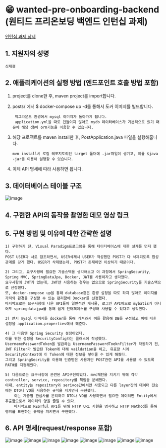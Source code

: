 # 😁 wanted-pre-onboarding-backend <br> (원티드 프리온보딩 백엔드 인턴십 과제)


[인턴십 과제 상세](https://github.com/lordmyshepherd-edu/wanted-pre-onboardung-backend-selection-assignment)

## 1. 지원자의 성명
    심재철
## 2. 애플리케이션의 실행 방법 (엔드포인트 호출 방법 포함)
1. project를 clone한 후, maven project를 import합니다.

2. posts/ 에서 $ docker-compose up -d를 통해서 도커 이미지를 빌드합니다. 

		백그라운드 환경에서 mysql 이미지가 돌아가게 됩니다.
		application.yml을 따로 건들이지 않아도 mydb 데이터베이스가 기본적으로 있기 때문에 해당 db에 orm기능을 이용할 수 있습니다.
 
3. 해당 프로젝트를 maven install한 후, PostApplication.java 파일을 실행해줍니다.

       mvn install시 로컬 레포지토리인 target 폴더에 .jar파일이 생기고, 이를 $java -jar을 이용해 실행할 수 있습니다.

5. 이제 API 명세에 따라 사용하면 됩니다.
## 3. 데이터베이스 테이블 구조
![image](https://github.com/wocjf0513/wanted-pre-onboarding-backend/assets/59725406/4980cf63-3a81-41d0-ae4a-dd3288b22990)

## 4. 구현한 API의 동작을 촬영한 데모 영상 링크
## 5. 구현 방법 및 이유에 대한 간략한 설명
	1) 구현하기 전, Visual Paradigm프로그램을 통해 데이터베이스에 대한 설계를 먼저 했다. 
 	POST USER과 서로 참조하면서, USER삭제시 USER가 작성했던 POST가 다 삭제되도록 합성관계를 갖게 했다. USER가 삭제됐는데, POST가 존재하면 이상하기 때문이다.
  
 	2) 그리고, 요구사항에 필요한 기술스택을 생각해보고 이 과정에서 SpringSecurity, Spring MVC, SpringDataJpa, Docker, JWT를 사용하자고 생각했다. 
  	요구사항에 JWT가 있는데, JWT만 사용하는 경우는 없으므로 SpringSecurity를 기술스택으로 선정했다. 
   	또, docker-compose up을 통해 database같은 환경 설정을 따로 하지 않아도 이미지를 가져와 환경을 구성할 수 있는 편리함에 Docker를 선정했다. 
  	마지막으로는 요구사항에 나온 API들이 일반적인 게시물, 로그인 API이므로 mybatis가 아니어도 springdatajpa를 통해 쉽게 인터페이스를 구성해 사용할 수 있다고 생각했다.
   
	3) 먼저 mysql 이미지를 docker를 통해 가져와서 이를 활용해 DB를 구성했고 이에 대한 설정을 application.properties에서 해준다. 
 	
  	4) 그 다음엔 Spring Security 설정이었다. 
	이를 위한 설정을 SecurityConfig라는 클래스에 작성했다. 
 	UsernamePasswordToken을 발급하는 UsernamePasswordToeknFilter가 작동하기 전, JWT Filter가 발급된 Token에 대해 vaildation을 하고, 유효할 시에 SecurityContext에 이 Token에 대한 정보를 넣어줄 수 있게 해줬다. 
  	그리고 SpringSecrity를 이용해 인증받은 사용자만 POST관련 API를 사용할 수 있도록 PATH를 지정해줬다.
 	
  	5) 다음으로는 요구사항에 관련된 API구현이었다. mvc패턴을 지키기 위해 각각 controller, service, repository를 책임을 분배했다. 
   	이때, entity는 repository와 serivce간에서만 사용되고 다른 layer간의 데이터 전송에는 DTO나 VO를 사용하는 규칙을 지키면서 구현했다. 
    	이는 계층별 관심사를 분리하고 DTO나 VO를 사용하면서 필요한 데이터만 Entity에서 추출함으로서 데이터의 양을 줄일 수 있다. 
     	마지막으로 RESTful API를 위해 HTTP URI 자원을 명시하고 HTTP Method를 통해 행위를 표현하는 규칙을 지키면서 구현했다.
   
## 6. API 명세(request/response 포함)
![image](https://github.com/wocjf0513/wanted-pre-onboarding-backend/assets/59725406/dfab3d54-66e2-4fb3-8709-6f13d5cb8d0a)
![image](https://github.com/wocjf0513/wanted-pre-onboarding-backend/assets/59725406/2071fb1d-38ce-49f5-b30a-fc9c70192d99)
![image](https://github.com/wocjf0513/wanted-pre-onboarding-backend/assets/59725406/72688703-9bc3-49bd-bfcf-4ae527f04cef)
![image](https://github.com/wocjf0513/wanted-pre-onboarding-backend/assets/59725406/97de54d7-e3cb-4f39-b53c-cce509816637)
![image](https://github.com/wocjf0513/wanted-pre-onboarding-backend/assets/59725406/77a19d9a-19cc-40ef-b4ae-8ca9777c6075)
![image](https://github.com/wocjf0513/wanted-pre-onboarding-backend/assets/59725406/3ac37566-0384-4538-930b-6c7a4f03db3d)
![image](https://github.com/wocjf0513/wanted-pre-onboarding-backend/assets/59725406/491024be-a575-414b-aba8-4705f7e4b757)
![image](https://github.com/wocjf0513/wanted-pre-onboarding-backend/assets/59725406/bd7dd3b9-2998-4216-aec9-3214b39fd2ef)

